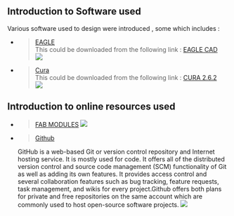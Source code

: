 ## Introduction to Software used 
 
 Various software used to design were introduced , some which includes : <br/>
  * > [EAGLE](https://en.wikipedia.org/wiki/EAGLE_(program)) <br/>
          This could be downloaded from the following link : [EAGLE CAD](https://www.autodesk.com/products/eagle/free-download) <br/>
          <img src="http://jitheeshk.github.io/software.github.io/Screenshot (24).png">
  * > [Cura](https://ultimaker.com/en/blog/49795-introducing-cura-26) <br/>
          This could be downloaded from the following link : [CURA 2.6.2](https://ultimaker.com/en/products/cura-software) <br/>
          <img src="http://jitheeshk.github.io/software.github.io/Screenshot (23).png">
          
## Introduction to online resources used 
  
   * > [FAB MODULES](http://fabmodules.org/)
          <img src="http://jitheeshk.github.io/software.github.io/Screenshot (31).png"> 
   * > [Github](https://github.com/)
   
      GitHub is a web-based Git or version control repository and Internet hosting service. It is mostly used for code. It offers all of the distributed version control and source code management (SCM) functionality of Git as well as adding its own features. It provides access control and several collaboration features such as bug tracking, feature requests, task management, and wikis for every project.Github offers both plans for private and free repositories on the same account which are commonly used to host open-source software projects.
        <img src="http://jitheeshk.github.io/software.github.io/Screenshot (44).png"> 

